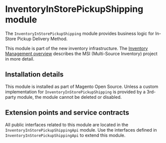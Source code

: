 # InventoryInStorePickupShipping module

The `InventoryInStorePickupShipping` module provides business logic for In-Store Pickup Delivery Method.

This module is part of the new inventory infrastructure. The
[Inventory Management overview](https://devdocs.magento.com/guides/v2.3/inventory/index.html)
describes the MSI (Multi-Source Inventory) project in more detail.

## Installation details

This module is installed as part of Magento Open Source. Unless a custom implementation for `InventoryInStorePickupShipping`
is provided by a 3rd-party module, the module cannot be deleted or disabled.

## Extension points and service contracts

All public interfaces related to this module are located in the `InventoryInStorePickupShippingApi` module. 
Use the interfaces defined in `InventoryInStorePickupShippingApi` to extend this module.